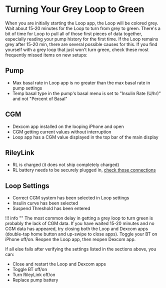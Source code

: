 # Turning Your Grey Loop to Green

When you are initially starting the Loop app, the Loop will be colored grey.  Wait about 15-20 minutes for the Loop to turn from grey to green.  There's a bit of time for Loop to pull all of those first pieces of data together, especially reading your pump history for the first time.  If the Loop remains grey after 15-20 min, there are several possible causes for this.  If you find yourself with a grey loop that just won't turn green, check these most frequently missed items on new setups:

## Pump

* Max basal rate in Loop app is no greater than the max basal rate in pump settings
* Temp basal type in the pump's basal menu is set to "Insulin Rate (U/hr)" and not "Percent of Basal"

## CGM

* Dexcom app installed on the looping iPhone and open
* CGM getting current values without interruption
* Loop app has a CGM value displayed in the top bar of the main display

## RileyLink

* RL is charged (it does not ship completely charged)
* RL battery needs to be securely plugged in, [check those connections](https://loopkit.github.io/loopdocs/setup/requirements/rileylink/#assembling-rl)

## Loop Settings

* Correct CGM system has been selected in Loop settings
* Insulin curve has been selected
* Suspend Threshold has been entered

!!! info ""
    The most common delay in getting a grey loop to turn green is probably the lack of CGM data.  If you have waited 15-20 minutes and no CGM data has appeared, try closing both the Loop and Dexcom apps (double-tap home button and up-swipe to close apps).  Toggle your BT on iPhone off/on.  Reopen the Loop app, then reopen Dexcom app.


If all else fails after verifying the settings listed in the sections above, you can:

* Close and restart the Loop and Dexcom apps
* Toggle BT off/on
* Turn RileyLink off/on
* Replace pump battery

